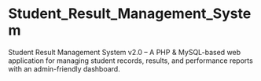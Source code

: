# Student_Result_Management_System
Student Result Management System v2.0 – A PHP &amp; MySQL-based web application for managing student records, results, and performance reports with an admin-friendly dashboard.
